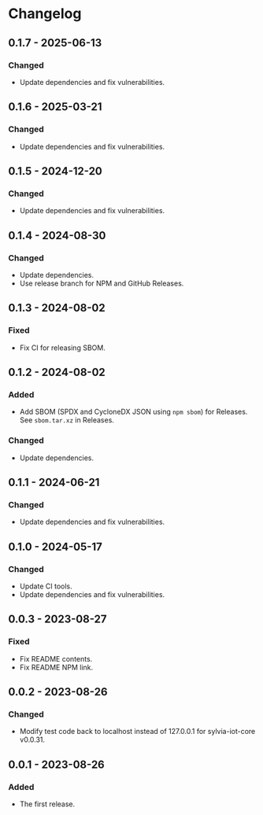 # Changelog

## 0.1.7 - 2025-06-13

### Changed

- Update dependencies and fix vulnerabilities.

## 0.1.6 - 2025-03-21

### Changed

- Update dependencies and fix vulnerabilities.

## 0.1.5 - 2024-12-20

### Changed

- Update dependencies and fix vulnerabilities.

## 0.1.4 - 2024-08-30

### Changed

- Update dependencies.
- Use release branch for NPM and GitHub Releases.

## 0.1.3 - 2024-08-02

### Fixed

- Fix CI for releasing SBOM.

## 0.1.2 - 2024-08-02

### Added

- Add SBOM (SPDX and CycloneDX JSON using `npm sbom`) for Releases. See `sbom.tar.xz` in Releases.

### Changed

- Update dependencies.

## 0.1.1 - 2024-06-21

### Changed

- Update dependencies and fix vulnerabilities.

## 0.1.0 - 2024-05-17

### Changed

- Update CI tools.
- Update dependencies and fix vulnerabilities.

## 0.0.3 - 2023-08-27

### Fixed

- Fix README contents.
- Fix README NPM link.

## 0.0.2 - 2023-08-26

### Changed

- Modify test code back to localhost instead of 127.0.0.1 for sylvia-iot-core v0.0.31.

## 0.0.1 - 2023-08-26

### Added

- The first release.
